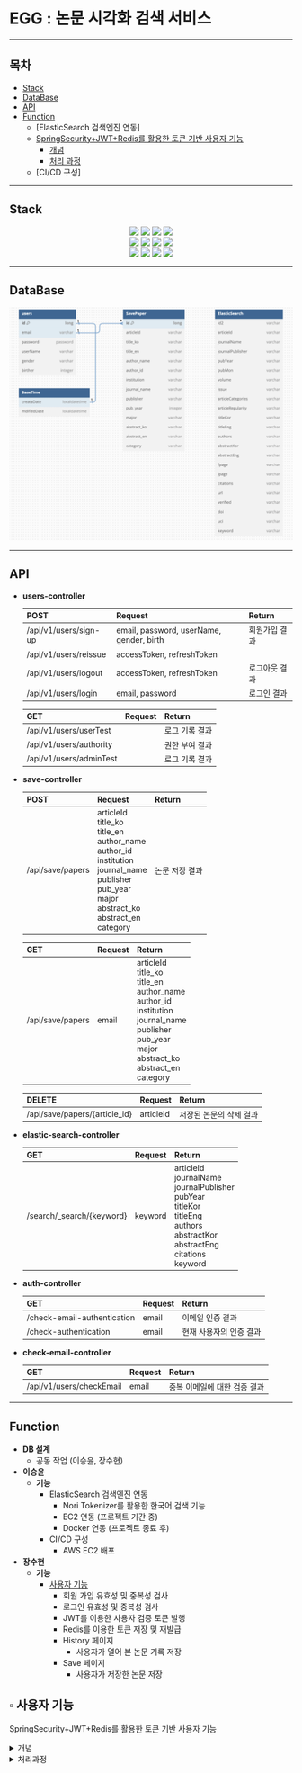 # EGG : 논문 시각화 검색 서비스
---
## 목차
- [Stack](#stack)</br>
- [DataBase](#database)</br>
- [API](#api)</br>
- [Function](#function)<br/>
   + [ElasticSearch 검색엔진 연동]<br/>
   + [SpringSecurity+JWT+Redis를 활용한 토큰 기반 사용자 기능](#회원-기능)<br/>
       + [개념](#개념)<br/> 
       + [처리 과정](#처리과정)<br/> 
   + [CI/CD 구성]<br/>
---
## Stack

<div align=center>
<img src="https://img.shields.io/badge/spring-6DB33F?style=for-the-badge&logo=spring&logoColor=white">
<img src="https://img.shields.io/badge/springboot-6DB33F?style=for-the-badge&logo=springboot&logoColor=white">
<img src="https://img.shields.io/badge/mysql-4479A1?style=for-the-badge&logo=mysql&logoColor=white">
<img src="https://img.shields.io/badge/redis-DC382D?style=for-the-badge&logo=redis&logoColor=white">
<br>
<img src="https://img.shields.io/badge/jwt-FF9E0F?style=for-the-badge&logo=jsonwebtokens&logoColor=white">
<img src="https://img.shields.io/badge/docker-2496ED?style=for-the-badge&logo=docker&logoColor=white">
<img src="https://img.shields.io/badge/elasticsearch-005571?style=for-the-badge&logo=elasticsearch&logoColor=white">
<img src="https://img.shields.io/badge/github-181717?style=for-the-badge&logo=github&logoColor=white">
<br>
<img src="https://img.shields.io/badge/git-F05032?style=for-the-badge&logo=git&logoColor=white">
<img src="https://img.shields.io/badge/amazonec2-FF9900?style=for-the-badge&logo=amazonec2&logoColor=white">
<img src="https://img.shields.io/badge/Ubuntu-E95420?style=for-the-badge&logo=Ubuntu&logoColor=white"> 
<img src="https://img.shields.io/badge/postman-FF6C37?style=for-the-badge&logo=postman&logoColor=white">
</div>

---

## DataBase 

![ERD](./image/EggERD.png)

---
## API

- **users-controller** <br>

  | POST                  | Request                                  | Return  |
  |-----------------------|------------------------------------------|---------|
  | /api/v1/users/sign-up | email, password, userName, gender, birth | 회원가입 결과 |
  | /api/v1/users/reissue | accessToken, refreshToken                |         |
  | /api/v1/users/logout  | accessToken, refreshToken                | 로그아웃 결과 |
  | /api/v1/users/login   | email, password                          | 로그인 결과  |

  | GET                     | Request | Return   |
  |-------------------------|---------|----------|
  | /api/v1/users/userTest  |         | 로그 기록 결과 |
  | /api/v1/users/authority |         | 권한 부여 결과 |
  | /api/v1/users/adminTest |         | 로그 기록 결과 |

- **save-controller** <br>

  | POST             | Request                                                                                                                                                                                          | Return   |
  |------------------|--------------------------------------------------------------------------------------------------------------------------------------------------------------------------------------------------|----------|
  | /api/save/papers | articleId <br> title_ko <br> title_en <br> author_name <br> author_id <br> institution <br> journal_name <br> publisher <br> pub_year <br> major <br> abstract_ko <br> abstract_en <br> category | 논문 저장 결과 |

  | GET              | Request | Return                                                                                                                                                                                           |
  |------------------|---------|--------------------------------------------------------------------------------------------------------------------------------------------------------------------------------------------------|
  | /api/save/papers | email   | articleId <br> title_ko <br> title_en <br> author_name <br> author_id <br> institution <br> journal_name <br> publisher <br> pub_year <br> major <br> abstract_ko <br> abstract_en <br> category |

  | DELETE                        | Request   | Return        |
  |-------------------------------|-----------|---------------|
  | /api/save/papers/{article_id} | articleId | 저장된 논문의 삭제 결과 |

- **elastic-search-controller** <br>

  | GET                       | Request | Return                                                                                                                                                               |
  |---------------------------|---------|----------------------------------------------------------------------------------------------------------------------------------------------------------------------|
  | /search/_search/{keyword} | keyword | articleId <br> journalName <br> journalPublisher <br> pubYear <br> titleKor <br> titleEng <br> authors <br> abstractKor <br> abstractEng <br> citations <br> keyword | 

- **auth-controller** <br>

  | GET                         | Request | Return        |
  |-----------------------------|---------|---------------|
  | /check-email-authentication | email   | 이메일 인증 결과     |
  | /check-authentication       | email   | 현재 사용자의 인증 결과 |

- **check-email-controller** <br>

  | GET                      | Request | Return           |
  |--------------------------|---------|------------------|
  | /api/v1/users/checkEmail | email   | 중복 이메일에 대한 검증 결과 |
---
## Function

- **DB 설계**
  - 공동 작업 (이승윤, 장수현)
- **이승윤**
    - **기능**
        - ElasticSearch 검색엔진 연동
          - Nori Tokenizer를 활용한 한국어 검색 기능
          - EC2 연동 (프로젝트 기간 중)
          - Docker 연동 (프로젝트 종료 후)
        - CI/CD 구성
            - AWS EC2 배포
- **장수현**
    - **기능**
        - [사용자 기능](#사용자-기능)
            - 회원 가입 유효성 및 중복성 검사
            - 로그인 유효성 및 중복성 검사
            - JWT를 이용한 사용자 검증 토큰 발행
            - Redis를 이용한 토큰 저장 및 재발급
            - History 페이지
              - 사용자가 열어 본 논문 기록 저장
            - Save 페이지
              - 사용자가 저장한 논문 저장
                
## ▫️ 사용자 기능
SpringSecurity+JWT+Redis를 활용한 토큰 기반 사용자 기능

<details>
<summary> 개념</summary>

+ 토큰 기반 인증 시스템

   - 웹 보안은 요청하는 사용자를 식별하는 인증(Authenticate)와 인증된 사용자가 보호된 리소스에 접근할 권한이 있는지 확인하는 인가(Authorize)가 바탕이 된다.

   - Token기반 인증 시스템은 인증을 받은 사용자에게 토큰을 전달하고, 사용자가 서버에 요청할 때 Header에 발급 받은 토큰을 함께 보내어 유효성을 검사한다.</br> * stateless구조를 갖는다.

   - 따라서 클라이언트가 요청했을 때 클라이언트의 Header에 담긴 Toekn만으로 인증 정보를 확인할 수 있기에 세션 관리를 요하지 않아 자원을 아낄 수 있다.

+ JWT란 (Json Web Token)

   - JSON 객체를 사용해서 토큰 자체에 정보를 저장하는 Web Token이다.

   - JWT는 Header, Payload, Signature 3 개의 부분으로 구성되어 있으며 쿠키나 세션을 이용한 인증보다 안전하고 효율적이며, 웹 응용 프로그램, 모바일 애플리케이션, 마이크로서비스 및 다양한 분산 시스템에서 인증 및 권한 부여를 위한 강력한 도구로 사용되며, 사용자 관리 및 보안을 향상시키는 데 기여한다.
</details>

<details>
<summary>처리과정</summary>

Security + JWT + Redis 기본 동작 원리
   
![jwt처리과정](./image/jwt처리과정.png)
*Login ID/PW 를 기반으로 Authentication 객체 생성*

</details>
